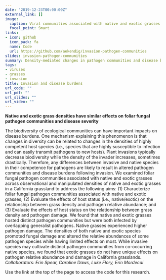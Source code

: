 ```yaml
---
date: "2019-12-23T00:00:00Z"
external_link: []
image:
  caption: Viral communities associated with native and exotic grasses.
  focal_point: Smart
links:
- icon: github
  icon_pack: fa
  name: Code
  url: https://github.com/aekendig/invasion-pathogen-communities
slides: invasion-pathogen-communities
summary: Density-mediated changes in pathogen communities and disease burdens in an invaded grassland.
tags:
- viruses
- grasses
- invasion
title: Invasion and disease burdens
url_code: ""
url_pdf: ""
url_slides: ""
url_video: ""
---
```


**Native and exotic grass densities have similar effects on foliar fungal pathogen communities and disease severity**  

The biodiversity of ecological communities can have important impacts on disease burdens. One mechanism explaining this phenomenon is that changes in diversity can be related to changes in the densities of highly competent host species (i.e., species that are highly susceptible to infection and can easily transmit pathogens to new hosts). Plant invasions typically decrease biodiversity while the density of the invader increases, sometimes drastically. Therefore, any differences between invasive and native species in their competence for pathogens are likely to result in altered pathogen communities and disease burdens following invasion. We examined foliar fungal pathogen communities associated with native and exotic grasses across observational and manipulated densities of native and exotic grasses in a California grassland to address the following aims: (1) Characterize foliar fungal pathogen communities associated with native and exotic grasses; (2) Evaluate the effects of host status (i.e., native/exotic) on the relationship between grass density and pathogen relative abundance; and (3) Evaluate the effects of host status on the relationship between grass density and pathogen damage. We found that native and exotic grasses hosted distinct pathogen communities but were both infected by overlapping generalist pathogens. Native grasses experienced higher pathogen damage. The densities of both native and exotic species promoted fungal damage and altered the relative abundances of some pathogen species while having limited effects on most. While invasive species may cultivate distinct pathogen communities from co-occurring native species, we found that exotic grasses do not have unique effects on pathogen relative abundance and damage in California grasslands.   
*Collaborators: Erin Spear, Caroline Daws, Luke Flory, Erin Mordecai*  

Use the link at the top of the page to access the code for this research.


